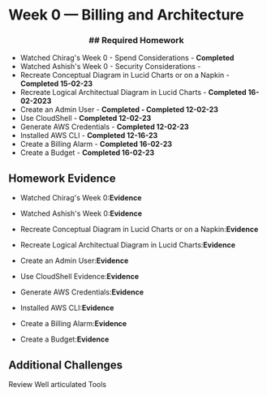 # Week 0 — Billing and Architecture


<h3 align="center">## Required Homework</h3> 

- Watched Chirag's Week 0 - Spend Considerations - **Completed**  
- Watched Ashish's Week 0 - Security Considerations - 
- Recreate Conceptual Diagram in Lucid Charts or on a Napkin - **Completed 15-02-23**
- Recreate Logical Architectual Diagram in Lucid Charts - **Completed 16-02-2023**
- Create an Admin User - **Completed - Completed 12-02-23**
- Use CloudShell - **Completed 12-02-23**
- Generate AWS Credentials - **Completed 12-02-23**
- Installed AWS CLI - **Completed 12-16-23** 
- Create a Billing Alarm - **Completed 16-02-23**
- Create a Budget - **Completed 16-02-23**


## Homework Evidence

- Watched Chirag's Week 0:**Evidence**
- Watched Ashish's Week 0:**Evidence**
- Recreate Conceptual Diagram in Lucid Charts or on a Napkin:**Evidence**
- Recreate Logical Architectual Diagram in Lucid Charts:**Evidence**
- Create an Admin User:**Evidence**
- Use CloudShell Evidence:**Evidence**
- Generate AWS Credentials:**Evidence**
- Installed AWS CLI:**Evidence**



- Create a Billing Alarm:**Evidence**
- Create a Budget:**Evidence**



## Additional Challenges  

 Review Well articulated Tools

